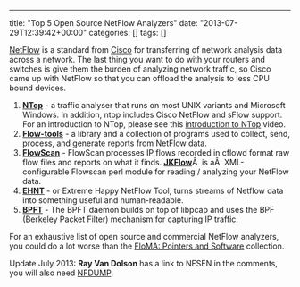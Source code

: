 ---
title: "Top 5 Open Source NetFlow Analyzers"
date: "2013-07-29T12:39:42+00:00"
categories: []
tags: []

<a href="http://en.wikipedia.org/wiki/NetFlow">NetFlow</a> is a standard from <a href="http://www.cisco.com/en/US/products/ps6601/products_ios_protocol_group_home.html">Cisco</a> for transferring of network analysis data across a network. The last thing you want to do with your routers and switches is give them the burden of analyzing network traffic, so Cisco came up with NetFlow so that you can offload the analysis to less CPU bound devices.
<ol>
 	<li><strong><a href="http://www.ntop.org/">NTop</a></strong> - a traffic analyser that runs on most UNIX variants and Microsoft Windows. In addition, ntop includes Cisco NetFlow and sFlow support. For an introduction to NTop, please see this <a href="http://techteapot.com/heads-up-introduction-to-ntop-video/">introduction to NTop</a> video.</li>
 	<li><a href="http://code.google.com/p/flow-tools/"><strong>Flow-tools</strong></a> - a library and a collection of programs used to collect, send, process, and generate reports from NetFlow data.</li>
 	<li><a href="http://pages.cs.wisc.edu/~plonka/FlowScan/"><strong>FlowScan</strong></a> - FlowScan processes IP flows recorded in cflowd format raw flow files and reports on what it finds. <a href="http://jkflow.sourceforge.net/"><strong>JKFlow</strong></a>Â  is aÂ  XML-configurable Flowscan perl module for reading / analyzing your NetFlow data.</li>
 	<li><strong><a href="http://ehnt.sourceforge.net/">EHNT</a></strong> - or Extreme Happy NetFlow Tool, turns streams of Netflow data into something useful and human-readable.</li>
 	<li><strong><a href="http://bpft4.sourceforge.net/">BPFT</a></strong> - The BPFT daemon builds on top of libpcap and uses the BPF (Berkeley Packet Filter) mechanism for capturing IP traffic.</li>
</ol>
For an exhaustive list of open source and commercial NetFlow analyzers, you could do a lot worse than the <a href="http://www.switch.ch/network/projects/completed/TF-NGN/floma/software.html">FloMA: Pointers and Software</a> collection.

Update July 2013: <strong>Ray Van Dolson</strong> has a link to NFSEN in the comments, you will also need <a href="http://nfdump.sourceforge.net/">NFDUMP</a>.
